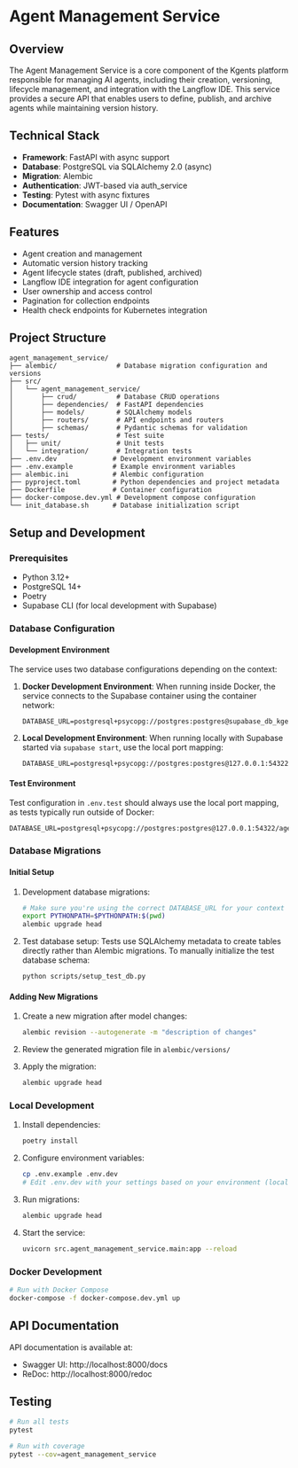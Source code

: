 # Agent Management Service

## Overview

The Agent Management Service is a core component of the Kgents platform responsible for managing AI agents, including their creation, versioning, lifecycle management, and integration with the Langflow IDE. This service provides a secure API that enables users to define, publish, and archive agents while maintaining version history.

## Technical Stack

- **Framework**: FastAPI with async support
- **Database**: PostgreSQL via SQLAlchemy 2.0 (async)
- **Migration**: Alembic
- **Authentication**: JWT-based via auth_service
- **Testing**: Pytest with async fixtures
- **Documentation**: Swagger UI / OpenAPI

## Features

- Agent creation and management
- Automatic version history tracking
- Agent lifecycle states (draft, published, archived)
- Langflow IDE integration for agent configuration
- User ownership and access control
- Pagination for collection endpoints
- Health check endpoints for Kubernetes integration

## Project Structure

```
agent_management_service/
├── alembic/               # Database migration configuration and versions
├── src/
│   └── agent_management_service/
│       ├── crud/          # Database CRUD operations
│       ├── dependencies/  # FastAPI dependencies
│       ├── models/        # SQLAlchemy models
│       ├── routers/       # API endpoints and routers
│       ├── schemas/       # Pydantic schemas for validation
├── tests/                 # Test suite
│   ├── unit/              # Unit tests
│   └── integration/       # Integration tests
├── .env.dev              # Development environment variables
├── .env.example          # Example environment variables
├── alembic.ini           # Alembic configuration
├── pyproject.toml        # Python dependencies and project metadata
├── Dockerfile            # Container configuration
├── docker-compose.dev.yml # Development compose configuration
└── init_database.sh      # Database initialization script
```

## Setup and Development

### Prerequisites

- Python 3.12+
- PostgreSQL 14+
- Poetry
- Supabase CLI (for local development with Supabase)

### Database Configuration

#### Development Environment

The service uses two database configurations depending on the context:

1. **Docker Development Environment**:
   When running inside Docker, the service connects to the Supabase container using the container network:
   ```
   DATABASE_URL=postgresql+psycopg://postgres:postgres@supabase_db_kgents:5432/agent_management_dev_db
   ```

2. **Local Development Environment**:
   When running locally with Supabase started via `supabase start`, use the local port mapping:
   ```
   DATABASE_URL=postgresql+psycopg://postgres:postgres@127.0.0.1:54322/agent_management_dev_db
   ```

#### Test Environment

Test configuration in `.env.test` should always use the local port mapping, as tests typically run outside of Docker:
```
DATABASE_URL=postgresql+psycopg://postgres:postgres@127.0.0.1:54322/agent_management_test_db
```

### Database Migrations

#### Initial Setup

1. Development database migrations:
   ```bash
   # Make sure you're using the correct DATABASE_URL for your context
   export PYTHONPATH=$PYTHONPATH:$(pwd)
   alembic upgrade head
   ```

2. Test database setup:
   Tests use SQLAlchemy metadata to create tables directly rather than Alembic migrations.
   To manually initialize the test database schema:
   ```bash
   python scripts/setup_test_db.py
   ```

#### Adding New Migrations

1. Create a new migration after model changes:
   ```bash
   alembic revision --autogenerate -m "description of changes"
   ```

2. Review the generated migration file in `alembic/versions/`

3. Apply the migration:
   ```bash
   alembic upgrade head
   ```

### Local Development

1. Install dependencies:
   ```bash
   poetry install
   ```

2. Configure environment variables:
   ```bash
   cp .env.example .env.dev
   # Edit .env.dev with your settings based on your environment (local or Docker)
   ```

3. Run migrations:
   ```bash
   alembic upgrade head
   ```

4. Start the service:
   ```bash
   uvicorn src.agent_management_service.main:app --reload
   ```

### Docker Development

```bash
# Run with Docker Compose
docker-compose -f docker-compose.dev.yml up
```

## API Documentation

API documentation is available at:
- Swagger UI: http://localhost:8000/docs
- ReDoc: http://localhost:8000/redoc

## Testing

```bash
# Run all tests
pytest

# Run with coverage
pytest --cov=agent_management_service
```

